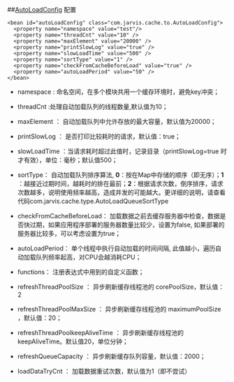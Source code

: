 ##[AutoLoadConfig](./src/main/java/com/jarvis/cache/to/AutoLoadConfig.java "AutoLoadConfig") 配置

    <bean id="autoLoadConfig" class="com.jarvis.cache.to.AutoLoadConfig">
      <property name="namespace" value="test"/>
      <property name="threadCnt" value="10" />
      <property name="maxElement" value="20000" />
      <property name="printSlowLog" value="true" />
      <property name="slowLoadTime" value="500" />
      <property name="sortType" value="1" />
      <property name="checkFromCacheBeforeLoad" value="true" />
      <property name="autoLoadPeriod" value="50" />
    </bean>

* namespace : 命名空间，在多个模块共用一个缓存环境时，避免key冲突；

* threadCnt :处理自动加载队列的线程数量,默认值为10；

* maxElement ： 自动加载队列中允许存放的最大容量，默认值为20000；

* printSlowLog ： 是否打印比较耗时的请求，默认值：true；

* slowLoadTime ：当请求耗时超过此值时，记录目录（printSlowLog=true 时才有效），单位：毫秒；默认值500；
* sortType： 自动加载队列排序算法, **0**：按在Map中存储的顺序（即无序）；**1** ：越接近过期时间，越耗时的排在最前；**2**：根据请求次数，倒序排序，请求次数越多，说明使用频率越高，造成并发的可能越大。更详细的说明，请查看代码com.jarvis.cache.type.AutoLoadQueueSortType

* checkFromCacheBeforeLoad： 加载数据之前去缓存服务器中检查，数据是否快过期，如果应用程序部署的服务器数量比较少，设置为false, 如果部署的服务器比较多，可以考虑设置为true；

* autoLoadPeriod： 单个线程中执行自动加载的时间间隔, 此值越小，遍历自动加载队列频率起高，对CPU会越消耗CPU；

* functions： 注册表达式中用到的自定义函数；

* refreshThreadPoolSize ： 异步刷新缓存线程池的 corePoolSize，默认值：2

* refreshThreadPoolMaxSize ： 异步刷新缓存线程池的 maximumPoolSize ，默认值：20；

* refreshThreadPoolkeepAliveTime ： 异步刷新缓存线程池的 keepAliveTime。默认值20，单位分钟；

* refreshQueueCapacity ： 异步刷新缓存队列容量，默认值：2000；

* loadDataTryCnt ： 加载数据重试次数，默认值为1（即不尝试）